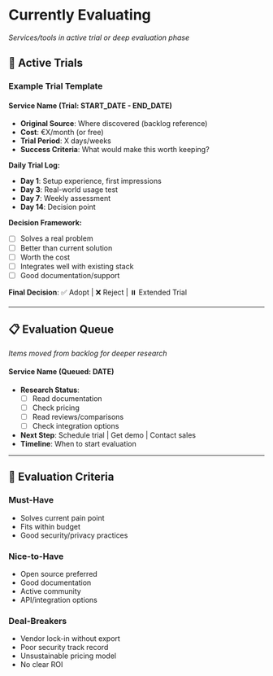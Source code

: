# Currently Evaluating

*Services/tools in active trial or deep evaluation phase*

## 🧪 Active Trials

### Example Trial Template
#### Service Name (Trial: START_DATE - END_DATE)
- **Original Source**: Where discovered (backlog reference)
- **Cost**: €X/month (or free)
- **Trial Period**: X days/weeks
- **Success Criteria**: What would make this worth keeping?

**Daily Trial Log:**
- **Day 1**: Setup experience, first impressions
- **Day 3**: Real-world usage test
- **Day 7**: Weekly assessment
- **Day 14**: Decision point

**Decision Framework:**
- [ ] Solves a real problem
- [ ] Better than current solution
- [ ] Worth the cost
- [ ] Integrates well with existing stack
- [ ] Good documentation/support

**Final Decision**: ✅ Adopt | ❌ Reject | ⏸️ Extended Trial

---

## 📋 Evaluation Queue

*Items moved from backlog for deeper research*

#### Service Name (Queued: DATE)
- **Research Status**: 
  - [ ] Read documentation
  - [ ] Check pricing
  - [ ] Read reviews/comparisons
  - [ ] Check integration options
- **Next Step**: Schedule trial | Get demo | Contact sales
- **Timeline**: When to start evaluation

---

## 🎯 Evaluation Criteria

### Must-Have
- Solves current pain point
- Fits within budget
- Good security/privacy practices

### Nice-to-Have
- Open source preferred
- Good documentation
- Active community
- API/integration options

### Deal-Breakers
- Vendor lock-in without export
- Poor security track record
- Unsustainable pricing model
- No clear ROI